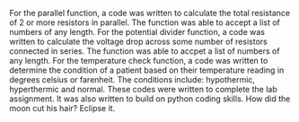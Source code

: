 For the parallel function, a code was written to calculate the total resistance of 2 or more resistors in parallel. The function was able to accept a list of numbers of any length.
For the potential divider function, a code was written to calculate the voltage drop across some number of resistors connected in series. The function was able to accpet a list of numbers of any length.
For the temperature check function, a code was written to determine the condition of a patient based on their temperature reading in degrees celsius or farenheit. The conditions include: hypothermic, hyperthermic and normal. 
These codes were written to complete the lab assignment. It was also written to build on python coding skills.
How did the moon cut his hair? Eclipse it. 